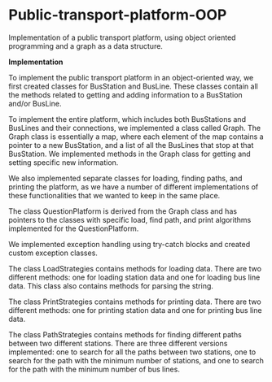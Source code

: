 # Public-transport-platform-OOP
Implementation of a public transport platform, using object oriented programming and a graph as a data structure.

**Implementation**

To implement the public transport platform in an object-oriented way, we first created classes for BusStation and BusLine. These classes contain all the methods related to getting and adding information to a BusStation and/or BusLine.

To implement the entire platform, which includes both BusStations and BusLines and their connections, we implemented a class called Graph. The Graph class is essentially a map, where each element of the map contains a pointer to a new BusStation, and a list of all the BusLines that stop at that BusStation. We implemented methods in the Graph class for getting and setting specific new information.

We also implemented separate classes for loading, finding paths, and printing the platform, as we have a number of different implementations of these functionalities that we wanted to keep in the same place.

The class QuestionPlatform is derived from the Graph class and has pointers to the classes with specific load, find path, and print algorithms implemented for the QuestionPlatform.

We implemented exception handling using try-catch blocks and created custom exception classes.

The class LoadStrategies contains methods for loading data. There are two different methods: one for loading station data and one for loading bus line data. This class also contains methods for parsing the string.

The class PrintStrategies contains methods for printing data. There are two different methods: one for printing station data and one for printing bus line data.

The class PathStrategies contains methods for finding different paths between two different stations. There are three different versions implemented: one to search for all the paths between two stations, one to search for the path with the minimum number of stations, and one to search for the path with the minimum number of bus lines.
